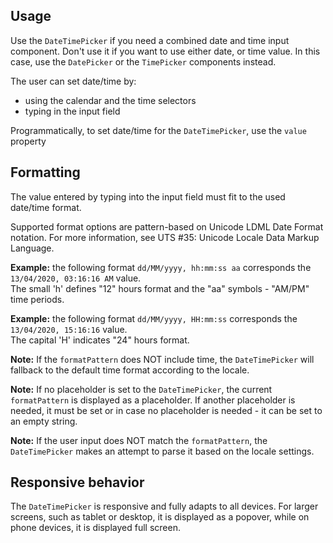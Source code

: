 ## Usage

Use the `DateTimePicker` if you need a combined date and time input component. Don't use it if you want to use either date, or time value. In this case, use the `DatePicker` or the `TimePicker` components instead.

The user can set date/time by:

- using the calendar and the time selectors
- typing in the input field

Programmatically, to set date/time for the `DateTimePicker`, use the `value` property

## Formatting

The value entered by typing into the input field must fit to the used date/time format.

Supported format options are pattern-based on Unicode LDML Date Format notation. For more information, see <ui5-link target="_blank" href="https://unicode.org/reports/tr35/tr35-dates.html#Date_Field_Symbol_Table" class="api-table-content-cell-link">UTS #35: Unicode Locale Data Markup Language</ui5-link>.

**Example:** the following format `dd/MM/yyyy, hh:mm:ss aa` corresponds the `13/04/2020, 03:16:16 AM` value.  
The small 'h' defines "12" hours format and the "aa" symbols - "AM/PM" time periods.

**Example:** the following format `dd/MM/yyyy, HH:mm:ss` corresponds the `13/04/2020, 15:16:16` value.  
The capital 'H' indicates "24" hours format.

**Note:** If the `formatPattern` does NOT include time, the `DateTimePicker` will fallback to the default time format according to the locale.

**Note:** If no placeholder is set to the `DateTimePicker`, the current `formatPattern` is displayed as a placeholder. If another placeholder is needed, it must be set or in case no placeholder is needed - it can be set to an empty string.

**Note:** If the user input does NOT match the `formatPattern`, the `DateTimePicker` makes an attempt to parse it based on the locale settings.

## Responsive behavior

The `DateTimePicker` is responsive and fully adapts to all devices. For larger screens, such as tablet or desktop, it is displayed as a popover, while on phone devices, it is displayed full screen.
